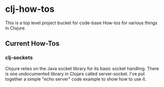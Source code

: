 # clj-how-tos

This is a top level project bucket for code-base How-tos for various things in Clojure.

## Current How-Tos

### clj-sockets

Clojure relies on the Java socket library for its basic socket handling.  There is one undocumented library in Clojars called server-socket.  I've put together a simple "echo server" code example to show how to use it.
